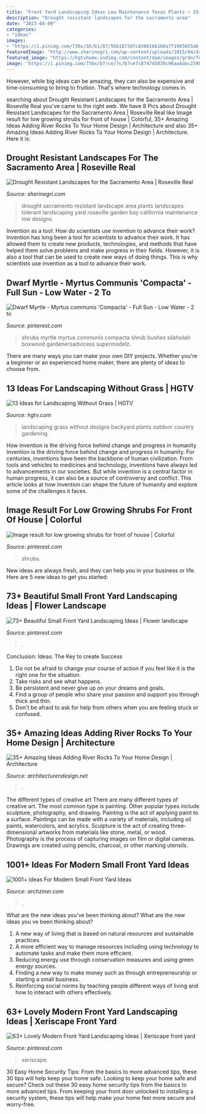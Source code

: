 ```yaml
---
title: "Front Yard Landscaping Ideas Low Maintenance Texas Plants ~ 35+ Amazing Ideas Adding River Rocks To Your Home Design"
description: "Drought resistant landscapes for the sacramento area"
date: "2023-04-09"
categories:
- "ideas"
images:
- "https://i.pinimg.com/736x/56/b1/87/56b1873d7c836016b1b0a7f1965655a6.jpg"
featuredImage: "http://www.sherinegri.com/wp-content/uploads/2015/04/drought-landscape-11.jpg"
featured_image: "https://hgtvhome.sndimg.com/content/dam/images/grdn/fullset/2014/11/22/0/CI_ahl-preview-party-0055.jpg.rend.hgtvcom.616.924.suffix/1452846274821.jpeg"
image: "https://i.pinimg.com/736x/b7/ce/7c/b7ce7c874745030c96aa4abc239b9fb0.jpg"
---
```



However, while big ideas can be amazing, they can also be expensive and time-consuming to bring to fruition. That's where technology comes in.

	

		
searching about Drought Resistant Landscapes for the Sacramento Area | Roseville Real you've came to the right web. We have 8 Pics about Drought Resistant Landscapes for the Sacramento Area | Roseville Real like Image result for low growing shrubs for front of house | Colorful, 35+ Amazing Ideas Adding River Rocks To Your Home Design | Architecture and also 35+ Amazing Ideas Adding River Rocks To Your Home Design | Architecture. Here it is:
		
    
## Drought Resistant Landscapes For The Sacramento Area | Roseville Real

<img loading=lazy src="http://www.sherinegri.com/wp-content/uploads/2015/04/drought-landscape-11.jpg" onerror="this.onerror=null;this.src='https://tse1.mm.bing.net/th?id=OIP.IHg-6U3zqlT1qlUmlk5cWgHaE7&amp;pid=15.1';" alt="Drought Resistant Landscapes for the Sacramento Area | Roseville Real">

_Source: sherinegri.com_

>drought sacramento resistant landscape area plants landscapes tolerant landscaping yard roseville garden bay california maintenance low designs. 

	

Invention as a tool: How do scientists use invention to advance their work?
Invention has long been a tool for scientists to advance their work. It has allowed them to create new products, technologies, and methods that have helped them solve problems and make progress in their fields. However, it is also a tool that can be used to create new ways of doing things. This is why scientists use invention as a tool to advance their work.

    
## Dwarf Myrtle - Myrtus Communis &#039;Compacta&#039; - Full Sun - Low Water - 2 To

<img loading=lazy src="https://i.pinimg.com/736x/b7/ce/7c/b7ce7c874745030c96aa4abc239b9fb0.jpg" onerror="this.onerror=null;this.src='https://tse4.mm.bing.net/th?id=OIP.1yx2SZGQKVWi7lbrhZZ9ngHaFi&amp;pid=15.1';" alt="Dwarf Myrtle - Myrtus communis &#039;Compacta&#039; - Full Sun - Low Water - 2 to">

_Source: pinterest.com_

>shrubs myrtle myrtus communis compacta shrub bushes silahsilah boxwood gardenersadvicess supermodelz. 

	

There are many ways you can make your own DIY projects. Whether you're a beginner or an experienced home maker, there are plenty of ideas to choose from.

    
## 13 Ideas For Landscaping Without Grass | HGTV

<img loading=lazy src="https://hgtvhome.sndimg.com/content/dam/images/grdn/fullset/2014/11/22/0/CI_ahl-preview-party-0055.jpg.rend.hgtvcom.616.924.suffix/1452846274821.jpeg" onerror="this.onerror=null;this.src='https://tse1.mm.bing.net/th?id=OIP.Cd8toAXHyurNZ7pfHYPXPAHaLH&amp;pid=15.1';" alt="13 Ideas for Landscaping Without Grass | HGTV">

_Source: hgtv.com_

>landscaping grass without designs backyard plants outdoor country gardening. 

	

How invention is the driving force behind change and progress in humanity
Invention is the driving force behind change and progress in humanity. For centuries, inventions have been the backbone of human civilization. From tools and vehicles to medicines and technology, inventions have always led to advancements in our societies. But while invention is a central factor in human progress, it can also be a source of controversy and conflict. This article looks at how Invention can shape the future of humanity and explore some of the challenges it faces.

    
## Image Result For Low Growing Shrubs For Front Of House | Colorful

<img loading=lazy src="https://i.pinimg.com/736x/6d/ba/9f/6dba9fec3664bccaf460cf59fd561f93.jpg" onerror="this.onerror=null;this.src='https://tse4.mm.bing.net/th?id=OIP.vohCqdsLjbo9WAvGIFC0jAHaEa&amp;pid=15.1';" alt="Image result for low growing shrubs for front of house | Colorful">

_Source: pinterest.com_

>shrubs. 

	

New ideas are always fresh, and they can help you in your business or life. Here are 5 new ideas to get you started: 

    
## 73+ Beautiful Small Front Yard Landscaping Ideas | Flower Landscape

<img loading=lazy src="https://i.pinimg.com/736x/a2/5b/4c/a25b4c07dc924e12d887e628ae5ee917.jpg" onerror="this.onerror=null;this.src='https://tse2.mm.bing.net/th?id=OIP.h482ueq5qijmyE4Mq3OGjgHaKM&amp;pid=15.1';" alt="73+ Beautiful Small Front Yard Landscaping Ideas | Flower landscape">

_Source: pinterest.com_

>. 

	

Conclusion: Ideas: The Key to create Success
1. Do not be afraid to change your course of action if you feel like it is the right one for the situation.
2. Take risks and see what happens.
3. Be persistent and never give up on your dreams and goals.
4. Find a group of people who share your passion and support you through thick and thin.
5. Don't be afraid to ask for help from others when you are feeling stuck or confused.

    
## 35+ Amazing Ideas Adding River Rocks To Your Home Design | Architecture

<img loading=lazy src="https://cdn.architecturendesign.net/wp-content/uploads/2015/06/AD-Add-River-Rocks-To-Home-11.jpg" onerror="this.onerror=null;this.src='https://tse2.mm.bing.net/th?id=OIP.zNUFlzA7H2TjP0mNPsOXOAHaLG&amp;pid=15.1';" alt="35+ Amazing Ideas Adding River Rocks To Your Home Design | Architecture">

_Source: architecturendesign.net_

>. 

	

The different types of creative art
There are many different types of creative art. The most common type is painting. Other popular types include sculpture, photography, and drawing.
Painting is the act of applying paint to a surface. Paintings can be made with a variety of materials, including oil paints, watercolors, and acrylics. Sculpture is the act of creating three-dimensional artworks from materials like stone, metal, or wood. Photography is the process of capturing images on film or digital cameras. Drawings are created using pencils, charcoal, or other marking utensils.

    
## 1001+ Ideas For Modern Small Front Yard Ideas

<img loading=lazy src="https://archziner.com/wp-content/uploads/2020/07/simple-landscaping-ideas-stone-tiled-pathway-leading-to-the-front-door-flower-beds-bushes-and-garden-lamps-on-both-sides.jpg" onerror="this.onerror=null;this.src='https://tse1.mm.bing.net/th?id=OIP.dIOBtSzeJbvbBHG6V5p8KQHaJ4&amp;pid=15.1';" alt="1001+ ideas For Modern Small Front Yard Ideas">

_Source: archziner.com_

>. 

	

What are the new ideas you’ve been thinking about?
What are the new ideas you ve been thinking about? 

1. A new way of living that is based on natural resources and sustainable practices. 
2. A more efficient way to manage resources including using technology to automate tasks and make them more efficient. 
3. Reducing energy use through conservation measures and using green energy sources. 
4. Finding a new way to make money such as through entrepreneurship or starting a small business. 
5. Reinforcing social norms by teaching people different ways of living and how to interact with others effectively.

    
## 63+ Lovely Modern Front Yard Landscaping Ideas | Xeriscape Front Yard

<img loading=lazy src="https://i.pinimg.com/736x/56/b1/87/56b1873d7c836016b1b0a7f1965655a6.jpg" onerror="this.onerror=null;this.src='https://tse1.mm.bing.net/th?id=OIP.os9OJTWWqWee_NhmxQe1CwHaJ3&amp;pid=15.1';" alt="63+ Lovely Modern Front Yard Landscaping Ideas | Xeriscape front yard">

_Source: pinterest.com_

>xeriscape. 

	

30 Easy Home Security Tips: From the basics to more advanced tips, these 30 tips will help keep your home safe.
Looking to keep your home safe and secure? Check out these 30 easy home security tips from the basics to more advanced tips. From keeping your front door unlocked to installing a security system, these tips will help make your home feel more secure and worry-free.

